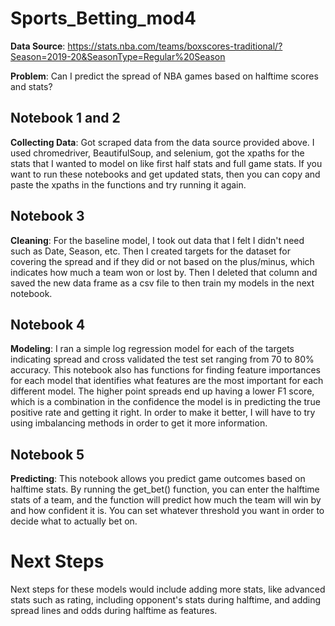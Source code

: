 # Sports_Betting_mod4

**Data Source**: https://stats.nba.com/teams/boxscores-traditional/?Season=2019-20&SeasonType=Regular%20Season

**Problem**: Can I predict the spread of NBA games based on halftime scores and stats?

## Notebook 1 and 2
**Collecting Data**: Got scraped data from the data source provided above. I used chromedriver, BeautifulSoup, and selenium, got the xpaths for the stats that I wanted to model on like first half stats and full game stats. If you want to run these notebooks and get updated stats, then you can copy and paste the xpaths in the functions and try running it again. 

## Notebook 3

**Cleaning**: For the baseline model, I took out data that I felt I didn't need such as Date, Season, etc. Then I created targets for the dataset for covering the spread and if they did or not based on the plus/minus, which indicates how much a team won or lost by. Then I deleted that column and saved the new data frame as a csv file to then train my models in the next notebook.

## Notebook 4

**Modeling**: I ran a simple log regression model for each of the targets indicating spread and cross validated the test set ranging from 70 to 80% accuracy. This notebook also has functions for finding feature importances for each model that identifies what features are the most important for each different model. The higher point spreads end up having a lower F1 score, which is a combination in the confidence the model is in predicting the true positive rate and getting it right. In order to make it better, I will have to try using imbalancing methods in order to get it more information.

## Notebook 5

**Predicting**: This notebook allows you predict game outcomes based on halftime stats. By running the get_bet() function, you can enter the halftime stats of a team, and the function will predict how much the team will win by and how confident it is. You can set whatever threshold you want in order to decide what to actually bet on. 

# Next Steps

Next steps for these models would include adding more stats, like advanced stats such as rating, including opponent's stats during halftime, and adding spread lines and odds during halftime as features. 
